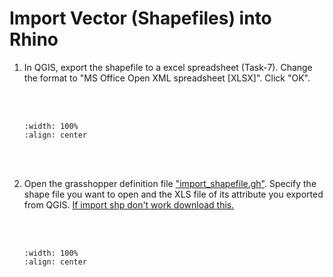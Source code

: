 # Import Vector (Shapefiles) into Rhino

1. In QGIS, export the shapefile to a excel spreadsheet (Task-7). Change the format to "MS Office Open XML spreadsheet [XLSX]". Click "OK".

    <br/><br/>
    ```{image} ../../_static/020workflow111/img1.png
    :width: 100%
    :align: center
    ```
    <br/><br/>

2. Open the grasshopper definition file <a href="https://drive.google.com/file/d/1c3jJr5xHs2QVqXD0DyHOaqr01xD1JNmw/view?usp=sharing" target="_blank">"import_shapefile.gh"</a>. Specify the shape file you want to open and the XLS file of its attribute you exported from QGIS. <a href="https://www.microsoft.com/en-us/download/details.aspx?id=13255" target="_blank">If import shp don't work download this.</a>

    <br/><br/>
    ```{image} ../../_static/020workflow110/img2.png
    :width: 100%
    :align: center
    ```
    <br/><br/>
